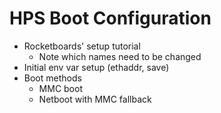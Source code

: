 # HPS Boot Configuration


- Rocketboards' setup tutorial
  - Note which names need to be changed
- Initial env var setup (ethaddr, save)
- Boot methods
  - MMC boot
  - Netboot with MMC fallback
